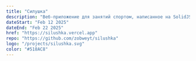 ```yaml
---
title: "Силушка"
description: "Веб-приложение для занятий спортом, написанное на SolidJS."
dateStart: "Feb 12 2025"
dateEnd: "Feb 22 2025"
href: "https://silushka.vercel.app"
repo: "https://github.com/zobweyt/silushka"
logo: "/projects/silushka.svg"
color: "#518AC8"
---
```

